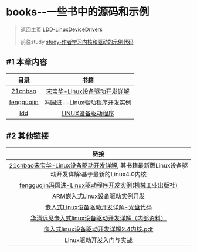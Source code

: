books--一些书中的源码和示例
=======



> 返回主页      [LDD-LinuxDeviceDrivers](https://github.com/gatieme/LDD-LinuxDeviceDrivers)
>
> 前往study     [study-作者学习内核和驱动的示例代码](https://github.com/gatieme/LDD-LinuxDeviceDrivers/tree/master/study)




#1  本章内容
-------

| 目录 | 书籍 |
|:------:|:------:|
| [21cnbao](https://github.com/gatieme/LDD-LinuxDeviceDrivers/tree/master/books/21cnbao)    | [宋宝华-Linux设备驱动开发详解](http://21cnbao.blog.51cto.com)                            |
| [fengguojin](https://github.com/gatieme/LDD-LinuxDeviceDrivers/tree/master/books/fengguojin) | [冯国进--Linux驱动程序开发实例](http://book.51cto.com/art/201205/337656.htm)   |
|  [ldd](https://github.com/gatieme/LDD-LinuxDeviceDrivers/tree/master/books/ldd)           | [LINUX设备驱动程序]()                  |



#2  其他链接
-------


|   链接  |
|:-------:|
| [21cnbao宋宝华-Linux设备驱动开发详解](http://21cnbao.blog.51cto.com), 其书籍最新版Linux设备驱动开发详解:基于最新的Linux4.0内核    |
| [fengguojin冯国进-Linux驱动程序开发实例(机械工业出版社)](http://book.51cto.com/art/201205/337658.htm) |
| [ARM嵌入式Linux设备驱动实例开发](http://download.csdn.net/detail/melonbo/5048654)                     |
| [嵌入式Linux设备驱动开发详解-光盘代码](http://download.csdn.net/detail/mailyu/3818453)                |
| [华清远见嵌入式linux设备驱动开发详解（内部资料） ](http://download.csdn.net/detail/HUGH0001/2054035)  |
| [嵌入式linux设备驱动开发详解2.4内核.pdf](http://download.csdn.net/detail/kyl282889543/3217595)        |
|   Linux驱动开发入门与实战     |
